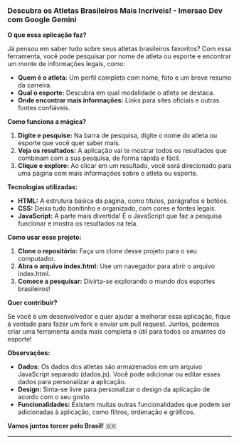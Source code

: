 ### **Descubra os Atletas Brasileiros Mais Incríveis! - Imersao Dev com Google Gemini** 

**O que essa aplicação faz?**

Já pensou em saber tudo sobre seus atletas brasileiros favoritos? Com essa ferramenta, você pode pesquisar por nome de atleta ou esporte e encontrar um monte de informações legais, como:

* **Quem é o atleta:** Um perfil completo com nome, foto e um breve resumo da carreira.
* **Qual o esporte:** Descubra em qual modalidade o atleta se destaca.
* **Onde encontrar mais informações:** Links para sites oficiais e outras fontes confiáveis.

**Como funciona a mágica?**

1. **Digite e pesquise:** Na barra de pesquisa, digite o nome do atleta ou esporte que você quer saber mais.
2. **Veja os resultados:** A aplicação vai te mostrar todos os resultados que combinam com a sua pesquisa, de forma rápida e fácil.
3. **Clique e explore:** Ao clicar em um resultado, você será direcionado para uma página com mais informações sobre o atleta ou esporte.

**Tecnologias utilizadas:**

* **HTML:** A estrutura básica da página, como títulos, parágrafos e botões.
* **CSS:** Deixa tudo bonitinho e organizado, com cores e fontes legais.
* **JavaScript:** A parte mais divertida! É o JavaScript que faz a pesquisa funcionar e mostra os resultados na tela.

**Como usar esse projeto:**

1. **Clone o repositório:** Faça um clone desse projeto para o seu computador.
2. **Abra o arquivo index.html:** Use um navegador para abrir o arquivo index.html.
3. **Comece a pesquisar:** Divirta-se explorando o mundo dos esportes brasileiros!

**Quer contribuir?**

Se você é um desenvolvedor e quer ajudar a melhorar essa aplicação, fique à vontade para fazer um fork e enviar um pull request. Juntos, podemos criar uma ferramenta ainda mais completa e útil para todos os amantes do esporte!

**Observações:**

* **Dados:** Os dados dos atletas são armazenados em um arquivo JavaScript separado (dados.js). Você pode adicionar ou editar esses dados para personalizar a aplicação.
* **Design:** Sinta-se livre para personalizar o design da aplicação de acordo com o seu gosto.
* **Funcionalidades:** Existem muitas outras funcionalidades que podem ser adicionadas à aplicação, como filtros, ordenação e gráficos.

**Vamos juntos torcer pelo Brasil!** 🇧🇷

---
